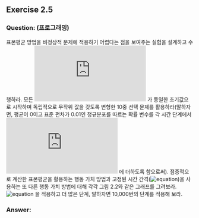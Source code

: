 ## Exercise 2.5

### Question: (프로그래밍)

표본평균 방법을 비정상적 문제에 적용하기 어렵다는 점을 보여주는 실험을 설계하고 수행하라. 모든 ![equation](https://latex.codecogs.com/svg.latex?q_*(a)) 가 동일한 초기값으로 시작하며 독립적으로 무작위 값을 갖도록 변형한 10중 선택 문제를 활용하라(말하자면, 평균이 0이고 표준 편차가 0.01인 정규분포를 따르는 확률 변수를 각 시간 단계에서 ![equation](https://latex.codecogs.com/svg.latex?q_*(a)) 에 더하도록 함으로써). 점증적으로 계산한 표본평균을 활용하는 행동 가치 방법과 고정된 시간 간격(![equation](https://latex.codecogs.com/svg.latex?\alpha=0.1))을 사용하는 또 다른 행동 가치 방법에 대해 각각 그림 2.2와 같은 그래프를 그려보라. ![equation](https://latex.codecogs.com/svg.latex?\epsilon=0.1) 을 적용하고 더 많은 단계, 말하자면 10,000번의 단계를 적용해 보라.

### Answer:
